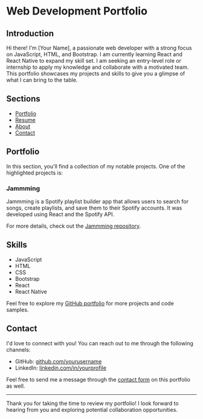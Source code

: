 # Web Development Portfolio

## Introduction

Hi there! I'm [Your Name], a passionate web developer with a strong focus on JavaScript, HTML, and Bootstrap. I am currently learning React and React Native to expand my skill set. I am seeking an entry-level role or internship to apply my knowledge and collaborate with a motivated team. This portfolio showcases my projects and skills to give you a glimpse of what I can bring to the table.

## Sections

- [Portfolio](#portfolio)
- [Resume](#resume)
- [About](#about)
- [Contact](#contact)

## Portfolio

In this section, you'll find a collection of my notable projects. One of the highlighted projects is:

### Jammming

Jammming is a Spotify playlist builder app that allows users to search for songs, create playlists, and save them to their Spotify accounts. It was developed using React and the Spotify API.

For more details, check out the [Jammming repository](https://github.com/yourusername/jammming).

## Skills

- JavaScript
- HTML
- CSS
- Bootstrap
- React
- React Native

Feel free to explore my [GitHub portfolio](https://github.com/yourusername) for more projects and code samples.

## Contact

I'd love to connect with you! You can reach out to me through the following channels:

- GitHub: [github.com/yourusername](https://github.com/yourusername)
- LinkedIn: [linkedin.com/in/yourprofile](https://www.linkedin.com/in/yourprofile)

Feel free to send me a message through the [contact form](#contact) on this portfolio as well.

---

Thank you for taking the time to review my portfolio! I look forward to hearing from you and exploring potential collaboration opportunities.
